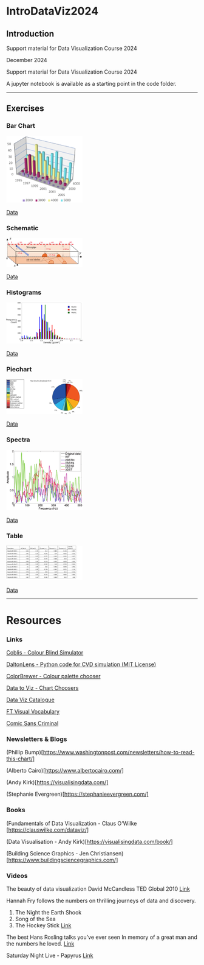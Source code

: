 # IntroDataViz2024

## Introduction

Support material for Data Visualization Course 2024

December 2024

Support material for Data Visualization Course 2024

A jupyter notebook is available as a starting point in the code folder.

------------------------
## Exercises

### Bar Chart
<img src="https://github.com/MrVizSquared/IntroDataViz2024/blob/main/Exercise_3dBarChart.png" width="200" />

[Data](./Data/Exercise_BarChart3D.xlsx)


### Schematic
<img src="https://github.com/MrVizSquared/IntroDataViz2024/blob/main/Exercise_3dSchematic.png" width="200" />

[Data](./Data/Exercise_3dSchematic.xlsx)

### Histograms
<img src="https://github.com/MrVizSquared/IntroDataViz2024/blob/main/Exercise_Histograms.png" width="200" />

[Data](./Data/Exercise_Histograms.xlsx)

### Piechart
<img src="https://github.com/MrVizSquared/IntroDataViz2024/blob/main/Exercise_PieChart.png" width="200" />

[Data](./Data/Exercise_PieChart.xlsx)


### Spectra
<img src="https://github.com/MrVizSquared/IntroDataViz2024/blob/main/Exercise_Spectra.png" width="200" />

[Data](./Data/Exercise_Spectra.xlsx)

### Table
<img src="https://github.com/MrVizSquared/IntroDataViz2024/blob/main/Exercise_Table.png" width="200" />

[Data](./Data/Exercise_Table.xlsx)


-----------------------------
# Resources

### Links

[Coblis - Colour Blind Simulator](https://www.color-blindness.com/coblis-color-blindness-simulator/)

[DaltonLens - Python code for CVD simulation (MIT License)](https://github.com/DaltonLens/DaltonLens-Python)

[ColorBrewer - Colour palette chooser](https://colorbrewer2.org/)

[Data to Viz - Chart Choosers](https://data-to-viz.com)

[Data Viz Catalogue](https://datavizcatalogue.com/)

[FT Visual Vocabulary](https://www.ft.com/content/c7bb24c9-964d-479f-ba24-03a2b2df6e85)

[Comic Sans Criminal](https://comicsanscriminal.com/)

### Newsletters & Blogs

(Phillip Bump)[https://www.washingtonpost.com/newsletters/how-to-read-this-chart/]

(Alberto Cairo)[https://www.albertocairo.com/]

(Andy Kirk)[https://visualisingdata.com/]

(Stephanie Evergreen)[https://stephanieevergreen.com/]

### Books

(Fundamentals of Data Visualization - Claus O'Wilke [https://clauswilke.com/dataviz/]

(Data Visualisation - Andy Kirk)[https://visualisingdata.com/book/]

(Building Science Graphics - Jen Christiansen)[https://www.buildingsciencegraphics.com/]

### Videos

The beauty of data visualization
David McCandless
TED Global 2010
[Link](https://www.ted.com/talks/david_mccandless_the_beauty_of_data_visualization?subtitle=en)

Hannah Fry follows the numbers on thrilling journeys of data and discovery.
1) The Night the Earth Shook
2) Song of the Sea 
3) The Hockey Stick
[Link](https://www.bbc.co.uk/programmes/m001qw8x)

The best Hans Rosling talks you’ve ever seen
In memory of a great man and the numbers he loved.
[Link](https://www.ted.com/playlists/474/the_best_hans_rosling_talks_yo)

Saturday Night Live - Papyrus
[Link](https://www.youtube.com/watch?v=jVhlJNJopOQ)
